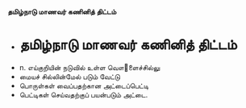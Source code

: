 **தமிழ்நாடு மாணவர் கணினித் திட்டம்**
- # தமிழ்நாடு மாணவர் கணினித் திட்டம்
- n. எய்குறியின் நடுவில் உள்ள வௌ஢ளைச்சில்லு
- மையச் சில்லின்மேல் படும் வேட்டு
- பொருள்கள் வைப்பதற்கான அட்டைப்பெட்டி
- பெட்டிகள் செய்வதற்குப் பயன்படும் அட்டை.

